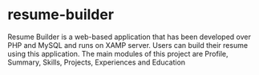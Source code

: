 # resume-builder
Resume Builder is a web-based application that has been developed over PHP and MySQL and runs on XAMP server. Users can build their resume using this application. The main modules of this project are Profile, Summary, Skills, Projects, Experiences and Education
